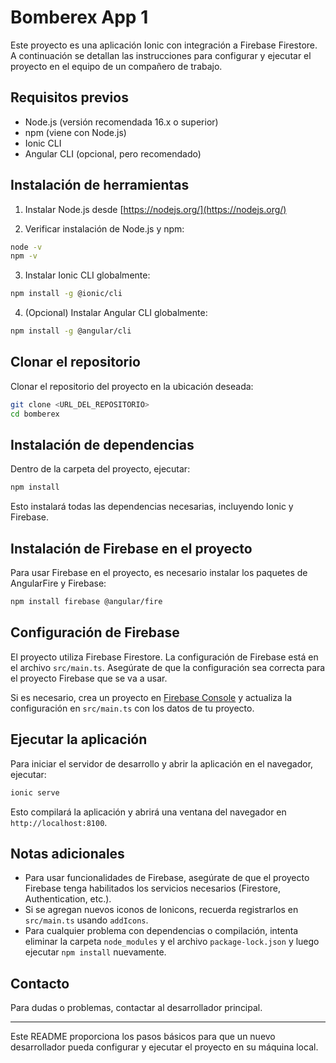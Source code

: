 # Bomberex App 1

Este proyecto es una aplicación Ionic con integración a Firebase Firestore. A continuación se detallan las instrucciones para configurar y ejecutar el proyecto en el equipo de un compañero de trabajo.

## Requisitos previos

- Node.js (versión recomendada 16.x o superior)
- npm (viene con Node.js)
- Ionic CLI
- Angular CLI (opcional, pero recomendado)

## Instalación de herramientas

1. Instalar Node.js desde [https://nodejs.org/](https://nodejs.org/)

2. Verificar instalación de Node.js y npm:

```bash
node -v
npm -v
```

3. Instalar Ionic CLI globalmente:

```bash
npm install -g @ionic/cli
```

4. (Opcional) Instalar Angular CLI globalmente:

```bash
npm install -g @angular/cli
```

## Clonar el repositorio

Clonar el repositorio del proyecto en la ubicación deseada:

```bash
git clone <URL_DEL_REPOSITORIO>
cd bomberex
```

## Instalación de dependencias

Dentro de la carpeta del proyecto, ejecutar:

```bash
npm install
```

Esto instalará todas las dependencias necesarias, incluyendo Ionic y Firebase.

## Instalación de Firebase en el proyecto

Para usar Firebase en el proyecto, es necesario instalar los paquetes de AngularFire y Firebase:

```bash
npm install firebase @angular/fire
```

## Configuración de Firebase

El proyecto utiliza Firebase Firestore. La configuración de Firebase está en el archivo `src/main.ts`. Asegúrate de que la configuración sea correcta para el proyecto Firebase que se va a usar.

Si es necesario, crea un proyecto en [Firebase Console](https://console.firebase.google.com/) y actualiza la configuración en `src/main.ts` con los datos de tu proyecto.

## Ejecutar la aplicación

Para iniciar el servidor de desarrollo y abrir la aplicación en el navegador, ejecutar:

```bash
ionic serve
```

Esto compilará la aplicación y abrirá una ventana del navegador en `http://localhost:8100`.

## Notas adicionales

- Para usar funcionalidades de Firebase, asegúrate de que el proyecto Firebase tenga habilitados los servicios necesarios (Firestore, Authentication, etc.).
- Si se agregan nuevos iconos de Ionicons, recuerda registrarlos en `src/main.ts` usando `addIcons`.
- Para cualquier problema con dependencias o compilación, intenta eliminar la carpeta `node_modules` y el archivo `package-lock.json` y luego ejecutar `npm install` nuevamente.

## Contacto

Para dudas o problemas, contactar al desarrollador principal.

---

Este README proporciona los pasos básicos para que un nuevo desarrollador pueda configurar y ejecutar el proyecto en su máquina local.
